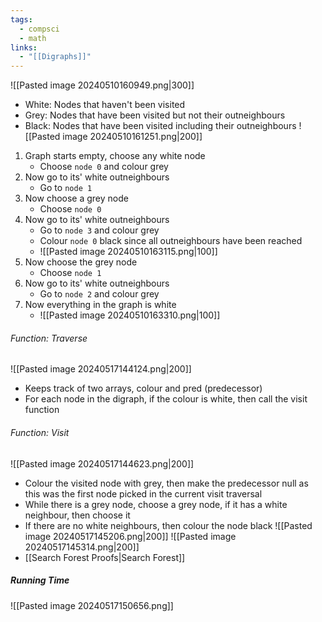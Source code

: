 ```yaml
---
tags:
  - compsci
  - math
links:
  - "[[Digraphs]]"
---
```

![[Pasted image 20240510160949.png|300]]
- White: Nodes that haven't been visited
- Grey: Nodes that have been visited but not their outneighbours
- Black: Nodes that have been visited including their outneighbours
![[Pasted image 20240510161251.png|200]]
1. Graph starts empty, choose any white node
	- Choose `node 0`  and colour grey
2. Now go to its' white outneighbours
	- Go to `node 1`
3. Now choose a grey node
	- Choose `node 0` 
4. Now go to its' white outneighbours
	- Go to `node 3` and colour grey
	- Colour `node 0` black since all outneighbours have been reached
	-  ![[Pasted image 20240510163115.png|100]]
5. Now choose the grey node
	 - Choose `node 1`
6. Now go to its' white outneighbours
	- Go to `node 2` and colour grey
7. Now everything in the graph is white
	-  ![[Pasted image 20240510163310.png|100]]

###### Function: Traverse
![[Pasted image 20240517144124.png|200]]
- Keeps track of two arrays, colour and pred (predecessor)
- For each node in the digraph, if the colour is white, then call the visit function 
###### Function: Visit
![[Pasted image 20240517144623.png|200]]
- Colour the visited node with grey, then make the predecessor null as this was the first node picked in the current visit traversal
- While there is a grey node, choose a grey node, if it has a white neighbour, then choose it
- If there are no white neighbours, then colour the node black
![[Pasted image 20240517145206.png|200]]
![[Pasted image 20240517145314.png|200]]
- [[Search Forest Proofs|Search Forest]]
##### Running Time
![[Pasted image 20240517150656.png]]
